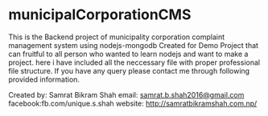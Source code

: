 # municipalCorporationCMS
This is the Backend project of municipality corporation complaint management system using nodejs-mongodb
Created for Demo Project that can fruitful to all person who wanted to learn nodejs and want to make a project.
here i have included all the neccessary file with proper professional file structure. If you have any query please contact me through
following provided information.

Created by: Samrat Bikram Shah
email: samrat.b.shah2016@gmail.com
facebook:fb.com/unique.s.shah
website: http://samratbikramshah.com.np/
